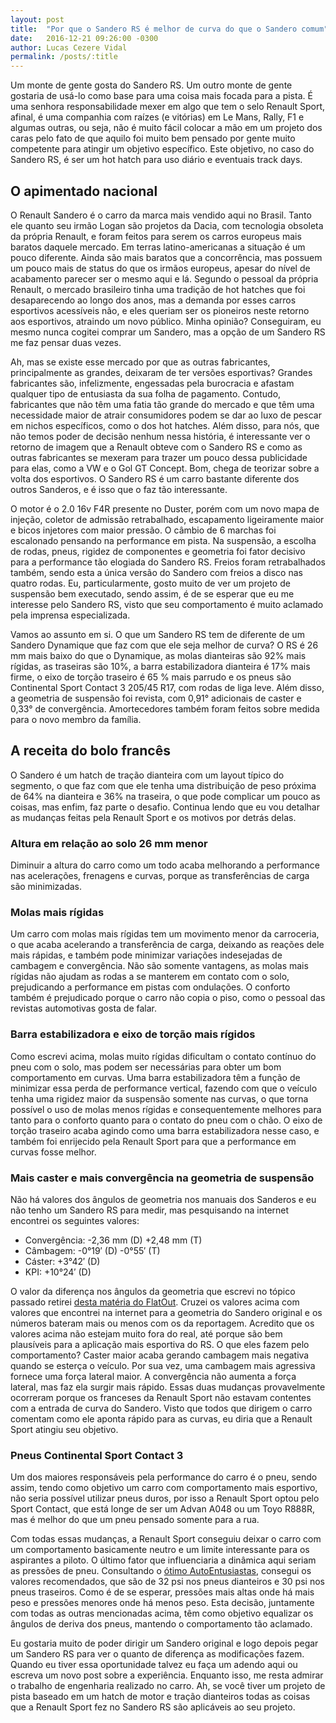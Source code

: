 ```yaml
---
layout: post
title:  "Por que o Sandero RS é melhor de curva do que o Sandero comum"
date:   2016-12-21 09:26:00 -0300
author: Lucas Cezere Vidal
permalink: /posts/:title
---
```

Um monte de gente gosta do Sandero RS. Um outro monte de gente gostaria de usá-lo como base para uma coisa mais focada para a pista. É uma senhora responsabilidade mexer em algo que tem o selo Renault Sport, afinal, é uma companhia com raízes (e vitórias) em Le Mans, Rally, F1 e algumas outras, ou seja, não é muito fácil colocar a mão em um projeto dos caras pelo fato de que aquilo foi muito bem pensado por gente muito competente para atingir um objetivo específico. Este objetivo, no caso do Sandero RS, é ser um hot hatch para uso diário e eventuais track days.

## O apimentado nacional

O Renault Sandero é o carro da marca mais vendido aqui no Brasil. Tanto ele quanto seu irmão Logan são projetos da Dacia, com tecnologia obsoleta da própria Renault, e foram feitos para serem os carros europeus mais baratos daquele mercado. Em terras latino-americanas a situação é um pouco diferente. Ainda são mais baratos que a concorrência, mas possuem um pouco mais de status do que os irmãos europeus, apesar do nível de acabamento parecer ser o mesmo aqui e lá. Segundo o pessoal da própria Renault, o mercado brasileiro tinha uma tradição de hot hatches que foi desaparecendo ao longo dos anos, mas a demanda por esses carros esportivos acessíveis não, e eles queriam ser os pioneiros neste retorno aos esportivos, atraindo um novo público. Minha opinião? Conseguiram, eu mesmo nunca cogitei comprar um Sandero, mas a opção de um Sandero RS me faz pensar duas vezes.

Ah, mas se existe esse mercado por que as outras fabricantes, principalmente as grandes, deixaram de ter versões esportivas? Grandes fabricantes são, infelizmente, engessadas pela burocracia e afastam qualquer tipo de entusiasta da sua folha de pagamento. Contudo, fabricantes que não têm uma fatia tão grande do mercado e que têm uma necessidade maior de atrair consumidores podem se dar ao luxo de pescar em nichos específicos, como o dos hot hatches. Além disso, para nós, que não temos poder de decisão nenhum nessa história, é interessante ver o retorno de imagem que a Renault obteve com o Sandero RS e como as outras fabricantes se mexeram para trazer um pouco dessa publicidade para elas, como a VW e o Gol GT Concept. Bom, chega de teorizar sobre a volta dos esportivos. O Sandero RS é um carro bastante diferente dos outros Sanderos, e é isso que o faz tão interessante.

O motor é o 2.0 16v F4R presente no Duster, porém com um novo mapa de injeção, coletor de admissão retrabalhado, escapamento ligeiramente maior e bicos injetores com maior pressão. O câmbio de 6 marchas foi escalonado pensando na performance em pista. Na suspensão, a escolha de rodas, pneus, rigidez de componentes e geometria foi fator decisivo para a performance tão elogiada do Sandero RS. Freios foram retrabalhados também, sendo esta a única versão do Sandero com freios a disco nas quatro rodas. Eu, particularmente, gosto muito de ver um projeto de suspensão bem executado, sendo assim, é de se esperar que eu me interesse pelo Sandero RS, visto que seu comportamento é muito aclamado pela imprensa especializada.

Vamos ao assunto em si. O que um Sandero RS tem de diferente de um Sandero Dynamique que faz com que ele seja melhor de curva? O RS é 26 mm mais baixo do que o Dynamique, as molas dianteiras são 92% mais rígidas, as traseiras são 10%, a barra estabilizadora dianteira é 17% mais firme, o eixo de torção traseiro é 65 % mais parrudo e os pneus são Continental Sport Contact 3 205/45 R17, com rodas de liga leve. Além disso, a geometria de suspensão foi revista, com 0,91° adicionais de caster e 0,33° de convergência. Amortecedores também foram feitos sobre medida para o novo membro da família.

## A receita do bolo francês

O Sandero é um hatch de tração dianteira com um layout típico do segmento, o que faz com que ele tenha uma distribuição de peso próxima de 64% na dianteira e 36% na traseira, o que pode complicar um pouco as coisas, mas enfim, faz parte o desafio. Continua lendo que eu vou detalhar as mudanças feitas pela Renault Sport e os motivos por detrás delas.

### Altura em relação ao solo 26 mm menor

Diminuir a altura do carro como um todo acaba melhorando a performance nas acelerações, frenagens e curvas, porque as transferências de carga são minimizadas.

### Molas mais rígidas

Um carro com molas mais rígidas tem um movimento menor da carroceria, o que acaba acelerando a transferência de carga, deixando as reações dele mais rápidas, e também pode minimizar variações indesejadas de cambagem e convergência. Não são somente vantagens, as molas mais rígidas não ajudam as rodas a se manterem em contato com o solo, prejudicando a performance em pistas com ondulações. O conforto também é prejudicado porque o carro não copia o piso, como o pessoal das revistas automotivas gosta de falar.

### Barra estabilizadora e eixo de torção mais rígidos

Como escrevi acima, molas muito rígidas dificultam o contato contínuo do pneu com o solo, mas podem ser necessárias para obter um bom comportamento em curvas. Uma barra estabilizadora têm a função de minimizar essa perda de performance vertical, fazendo com que o veículo tenha uma rigidez maior da suspensão somente nas curvas, o que torna possível o uso de molas menos rígidas e consequentemente melhores para tanto para o conforto quanto para o contato do pneu com o chão. O eixo de torção traseiro acaba agindo como uma barra estabilizadora nesse caso, e também foi enrijecido pela Renault Sport para que a performance em curvas fosse melhor.

### Mais caster e mais convergência na geometria de suspensão

Não há valores dos ângulos de geometria nos manuais dos Sanderos e eu não tenho um Sandero RS para medir, mas pesquisando na internet encontrei os seguintes valores:

- Convergência: -2,36 mm (D) +2,48 mm (T)
- Câmbagem: -0°19′ (D) -0°55′ (T)
- Cáster: +3°42′ (D)
- KPI: +10°24′ (D)

O valor da diferença nos ângulos da geometria que escrevi no tópico passado retirei [desta matéria do FlatOut](https://flatout.com.br/aceleramos-o-renault-sandero-rs-no-velo-citta-muito-mais-que-um-swap-de-motor-2-0/). Cruzei os valores acima com valores que encontrei na internet para a geometria do Sandero original e os números bateram mais ou menos com os da reportagem. Acredito que os valores acima não estejam muito fora do real, até porque são bem plausíveis para a aplicação mais esportiva do RS. O que eles fazem pelo comportamento? Caster maior acaba gerando cambagem mais negativa quando se esterça o veículo. Por sua vez, uma cambagem mais agressiva fornece uma força lateral maior. A convergência não aumenta a força lateral, mas faz ela surgir mais rápido. Essas duas mudanças provavelmente ocorreram porque os franceses da Renault Sport não estavam contentes com a entrada de curva do Sandero. Visto que todos que dirigem o carro comentam como ele aponta rápido para as curvas, eu diria que a Renault Sport atingiu seu objetivo.

### Pneus Continental Sport Contact 3

Um dos maiores responsáveis pela performance do carro é o pneu, sendo assim, tendo como objetivo um carro com comportamento mais esportivo, não seria possível utilizar pneus duros, por isso a Renault Sport optou pelo Sport Contact, que está longe de ser um Advan A048 ou um Toyo R888R, mas é melhor do que um pneu pensado somente para a rua.

Com todas essas mudanças, a Renault Sport conseguiu deixar o carro com um comportamento basicamente neutro e um limite interessante para os aspirantes a piloto. O último fator que influenciaria a dinâmica aqui seriam as pressões de pneu. Consultando o [ótimo AutoEntusiastas](https://autoentusiastas.com.br/2015/09/sandero-rs-feito-para-autoentusiastas/), consegui os valores recomendados, que são de 32 psi nos pneus dianteiros e 30 psi nos pneus traseiros. Como é de se esperar, pressões mais altas onde há mais peso e pressões menores onde há menos peso. Esta decisão, juntamente com todas as outras mencionadas acima, têm como objetivo equalizar os ângulos de deriva dos pneus, mantendo o comportamento tão aclamado.

Eu gostaria muito de poder dirigir um Sandero original e logo depois pegar um Sandero RS para ver o quanto de diferença as modificações fazem. Quando eu tiver essa oportunidade talvez eu faça um adendo aqui ou escreva um novo post sobre a experiência. Enquanto isso, me resta admirar o trabalho de engenharia realizado no carro. Ah, se você tiver um projeto de pista baseado em um hatch de motor e tração dianteiros todas as coisas que a Renault Sport fez no Sandero RS são aplicáveis ao seu projeto.
